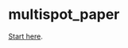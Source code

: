 # multispot_paper
 
[Start here](http://nbviewer.jupyter.org/github/tritemio/multispot_paper/blob/master/8-spots%20paper%20analysis.ipynb).
